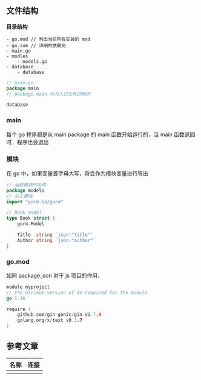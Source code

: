 ## 文件结构

**目录结构**

```text
- go.mod // 列出当前所有安装的 mod
- go.sum // 详细的依赖树
- main.go
- modles
	- models.go
- database
	- database
```

```go
// main.go
package main
// package main 作为入口文件的标识
```

```go
database
```

### main

每个 go 程序都是从 main package 的 main 函数开始运行的，当 main 函数返回时，程序也会退出

### 模块

在 go 中，如果变量首字母大写，将会作为模块变量进行导出

```go
// 当前模块的名称
package models
// 引入模块
import "gorm.io/gorm"

// Book model
type Book struct {
	gorm.Model

	Title  string `json:"title"`
	Author string `json:"author"`
}

```

###    go.mod

如同 package.json 对于 js 项目的作用，

```go
module myproject
// the minimum version of Go required for the module
go 1.16

require (
    github.com/gin-gonic/gin v1.7.4
    golang.org/x/text v0.3.7
)
```





## 参考文章

| 名称 | 连接 |
| ---- | ---- |
|      |      |

